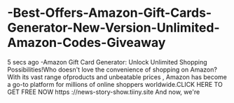 # -Best-Offers-Amazon-Gift-Cards-Generator-New-Version-Unlimited-Amazon-Codes-Giveaway
5 secs ago -Amazon Gift Card Generator: Unlock Unlimited Shopping Possibilities!Who doesn't love the convenience of shopping on Amazon? 
With its vast range ofproducts and unbeatable prices
, Amazon has become a go-to platform for millions of online shoppers worldwide.CLICK HERE TO GET FREE NOW https
://news-story-show.tiiny.site And now, we're 
